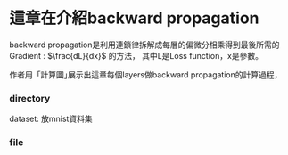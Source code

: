 # 這章在介紹backward propagation
backward propagation是利用連鎖律拆解成每層的偏微分相乘得到最後所需的Gradient : $\frac{dL}{dx}$ 的方法，
其中L是Loss function，x是參數。

作者用「計算圖｣展示出這章每個layers做backward propagation的計算過程，
### directory
dataset: 放mnist資料集

### file
